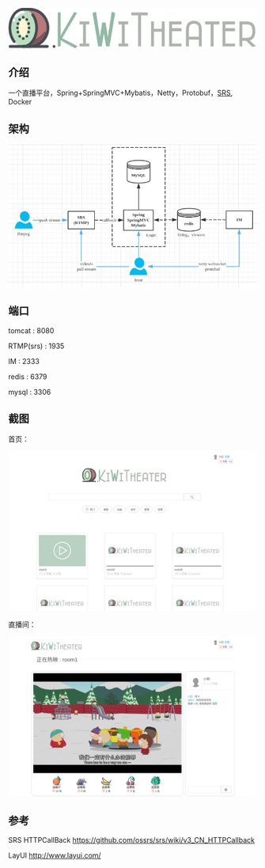 

<p align="center"><img src="assets/logo.png" width="623"/>
</p>



## 介绍

一个直播平台，Spring+SpringMVC+Mybatis，Netty，Protobuf，[SRS](https://github.com/ossrs/srs), Docker

## 架构

![1528423684326](assets/1528423684326.png)



## 端口

tomcat : 8080

RTMP(srs) : 1935

IM : 2333

redis : 6379

mysql : 3306

## 截图

首页：

![kiwi theater 首页](assets/kiwi%20theater%20%E9%A6%96%E9%A1%B5.png)

直播间：

![localhost 8080 play roomid 9](assets/localhost%208080%20play%20roomid%209.png)

## 参考

SRS HTTPCallBack https://github.com/ossrs/srs/wiki/v3_CN_HTTPCallback

LayUI http://www.layui.com/

